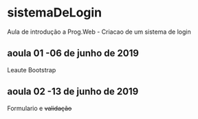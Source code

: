 # sistemaDeLogin
Aula de introdução  a Prog.Web - Criacao de um sistema de login

## aoula 01 -06 de junho de 2019
Leaute Bootstrap

## aoula 02 -13 de junho de 2019
Formulario e ~~validação~~
